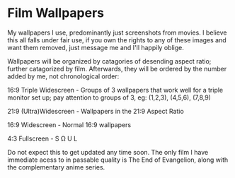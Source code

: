 # Film Wallpapers
My wallpapers I use, predominantly just screenshots from movies. I believe this all falls under fair use, if you own the rights to any of these images and want them removed, just message me and I'll happily oblige. 


Wallpapers will be organized by catagories of desending aspect ratio; further catagorized by film. Afterwards, they will be ordered by the number added by me, not chronological order:

16:9 Triple Widescreen - Groups of 3 wallpapers that work well for a triple monitor set up; pay attention to groups of 3, eg: (1,2,3), (4,5,6), (7,8,9)

21:9 (Ultra)Widescreen - Wallpapers in the 21:9 Aspect Ratio

16:9 Widescreen - Normal 16:9 wallpapers

4:3 Fullscreen - S Ω U L


Do not expect this to get updated any time soon. The only film I have immediate acess to in passable quality is The End of Evangelion, along with the complementary anime series. 
